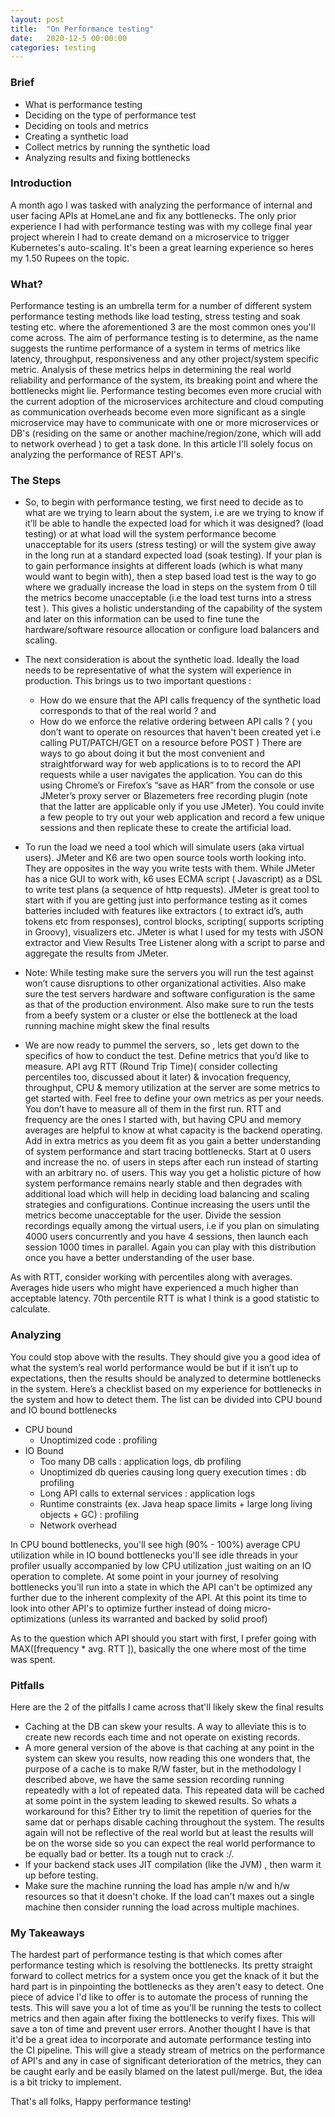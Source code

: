 ```yaml
---
layout: post
title:  "On Performance testing"
date:   2020-12-5 00:00:00
categories: testing
---
```


### Brief
- What is performance testing
- Deciding on the type of performance test
- Deciding on tools and metrics
- Creating a synthetic load
- Collect metrics by running the synthetic load
- Analyzing results and fixing bottlenecks

### Introduction
A month ago I was tasked with analyzing the performance of internal and user facing APIs at HomeLane and fix any bottlenecks. The only prior experience I had with performance testing was with my college final year project wherein I had to create demand on a microservice to trigger Kubernetes's auto-scaling. It's been a great learning experience so heres my 1.50 Rupees on the topic.

### What?
Performance testing is an umbrella term for a number of different system performance testing methods like load testing, stress testing and soak testing etc. where the aforementioned 3 are the most common ones you'll come across. The aim of performance testing is to determine, as the name suggests the runtime performance of a system in terms of metrics like latency, throughput, responsiveness and any other project/system specific metric. Analysis of these metrics helps in determining the real world reliability and  performance of the system, its breaking point and where the bottlenecks might lie. Performance testing becomes even more crucial with the current adoption of the microservices architecture and cloud computing as communication overheads become even more significant as a single microservice may have to communicate with one or more microservices or DB's (residing on the same or another machine/region/zone, which will add to network overhead ) to get a task done. In this article I'll solely focus on analyzing the performance of  REST API's.

### The Steps
- So, to begin with performance testing, we first need to decide as to what are we trying to learn about the system, i.e are we trying to know if it’ll be able to handle the expected load for which it was designed? (load testing) or at what load will the system performance become unacceptable for its users (stress testing) or will the system give away in the long run at a standard expected load (soak testing).
If your plan is to gain performance insights at different loads (which is what many would want to begin with), then a step based load test is the way to go where we gradually increase the load in steps on the system from 0 till the metrics become unacceptable (i.e the load test turns into a stress test ). This gives a holistic understanding of the capability of the system and later on this information can be used to fine tune the hardware/software resource allocation or configure load balancers and scaling.

- The next consideration is about the synthetic load. Ideally the load needs to be representative of what the system will experience in production. This brings us to two important questions :
    - How do we ensure that the API calls frequency of the synthetic load corresponds to that of the real world ? and
    - How do we enforce the relative ordering between API calls ? ( you don’t want to operate on resources that haven't been created yet i.e calling PUT/PATCH/GET on a resource before POST )
There are ways to go about doing it but the most convenient and straightforward way for web applications  is to to record the API requests while a user navigates the application. You can do this using Chrome’s or Firefox’s “save as HAR”  from the console or use JMeter’s proxy server or Blazemeters free recording plugin (note that the latter are applicable only if you use JMeter). You could invite a few people to try out your web application and record a few unique sessions and then replicate these to create the artificial load.

- To run the load we need a tool which will simulate users (aka virtual users). JMeter and K6 are two open source tools worth looking into. They are opposites in the way you write tests with them. While JMeter has a nice GUI to work with, k6 uses ECMA script ( Javascript) as a DSL to write test plans (a sequence of http requests). JMeter is great tool to start with if you are getting just into performance testing as it comes batteries included with features like extractors ( to extract id’s, auth tokens etc from responses), control blocks, scripting( supports scripting in Groovy), visualizers etc. JMeter is what I used for my tests with JSON extractor and View Results Tree Listener along with a script to parse and aggregate the results from JMeter.

- Note: While testing make sure the servers you will run the test against won’t cause disruptions to other organizational activities. Also make sure the test servers hardware and software configuration is the same as that of the production environment. Also make sure to run the tests from a beefy system or a cluster or else the bottleneck at the load running machine might skew the final results

- We are now ready to pummel the servers, so , lets get down to the specifics of how to conduct the test. Define metrics that you’d like to measure. API avg RTT (Round Trip Time)( consider collecting percentiles too, discussed about it later) & invocation frequency, throughput,  CPU & memory utilization at the server are some metrics to get started with. Feel free to define your own metrics as per your needs. You don’t have to measure all of them in the first run. RTT and frequency are the ones I started with, but having CPU and memory averages are helpful to know at what capacity is the backend operating. Add  in extra metrics as you deem fit as you gain a better understanding of system performance and start tracing bottlenecks. Start at 0 users and increase the no. of users in steps after each run instead of starting with an arbitrary no. of users. This way you get a holistic picture of how system performance remains nearly stable and then degrades with additional load which will help in deciding load balancing and scaling strategies and configurations. Continue increasing the users until the metrics become unacceptable for the user. Divide the session recordings equally among the virtual users, i.e if you plan on simulating 4000 users concurrently and you have 4 sessions, then launch each session 1000 times in parallel. Again you can play with this distribution once you have a better understanding of the user base.

As with RTT, consider working with percentiles along with averages. Averages hide users who might have experienced a much higher than acceptable latency. 70th percentile RTT is what I think is a good statistic to calculate.


### Analyzing
You could stop above with the results. They should give you a good idea of what the system’s real world performance would be but if it isn’t up to expectations, then the results should be analyzed to determine bottlenecks in the system. Here’s a checklist based on my experience for bottlenecks in the system and how to detect them. The list can be divided into CPU bound and IO bound bottlenecks
- CPU bound
    - Unoptimized code : profiling
- IO Bound
    - Too many DB calls : application logs, db profiling
    - Unoptimized db queries causing long query execution times : db profiling
    - Long API calls to external services : application logs
    - Runtime constraints (ex. Java heap space limits + large long living objects + GC) : profiling
    - Network overhead 

In CPU bound bottlenecks, you'll see high (90% - 100%) average CPU utilization while in IO bound bottlenecks you'll see idle threads in your profiler usually accompanied by low CPU utilization ,just waiting on an IO operation to complete. At some point in your journey of resolving bottlenecks you'll run into a state in which the API can't be optimized any further due to the inherent complexity of the API. At this point its time to look into other API's to optimize further instead of doing micro-optimizations (unless its warranted and backed by solid proof)

As to the question which API should you start with first, I prefer going with MAX([frequency * avg. RTT ]), basically the one where most of the time was spent.


### Pitfalls
Here are the 2 of the pitfalls I came across that'll likely skew the final results
- Caching at the DB can skew your results. A way to alleviate this is to create new records each time and not operate on existing records.
- A more general version of the above is that caching at any point in the system can skew you results, now reading this one wonders that, the purpose of a cache is to make R/W faster, but in the methodology I described above, we have the same session recording running repeatedly with a lot of repeated data. This repeated data will be cached at some point in the system leading to skewed results. So whats a workaround for this? Either try to limit the repetition of queries for the same dat or perhaps disable caching throughout the system. The results again will not be reflective of the real world but at least the results will be on the worse side so you can expect the real world performance to be equally bad or better. Its a tough nut to crack :/. 
- If your backend stack uses JIT compilation (like the JVM) , then warm it up before testing. 
- Make sure the machine running the load has ample n/w and h/w resources so that it doesn't choke. If the load can't maxes out a single machine then consider running the load across multiple machines.

### My Takeaways
The hardest part of performance testing is that which comes after performance testing which is resolving the bottlenecks. Its pretty straight forward to collect metrics for a system once you get the knack of it but the hard part is in pinpointing the bottlenecks as they aren't easy to detect. One piece of advice I'd like to offer is to automate the process of running the tests. This will save you a lot of time as you'll be running the tests to collect metrics and then again after fixing the bottlenecks to verify fixes. This will save a ton of time and prevent user errors.  Another thought I have is that it'd be a great idea to incorporate and automate performance testing into the CI pipeline. This will give a steady stream of metrics on the performance of API's and any in case of significant deterioration of the metrics, they can be caught early and be easily blamed on the latest pull/merge. But, the idea is a bit tricky to implement.

That's all folks, Happy performance testing!



